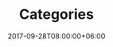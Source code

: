---
date: 2017-09-28T08:00:00+06:00
title: Categories
LinkTitle: Categories
slug: categories
menu: main
weight: -280
---